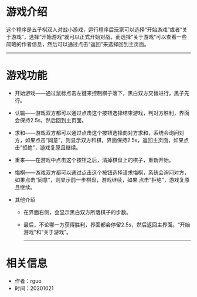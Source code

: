 # 游戏介绍
这个程序是五子棋双人对战小游戏，运行程序后玩家可以选择“开始游戏”或者“关于游戏”，选择“开始游戏”就可以正式开始对战，而选择“关于游戏”可以查看一些简略的作者信息，然后可以通过点击“返回”来选择回到主页面。

------
# 游戏功能

* 开始游戏——通过鼠标点击左键来控制棋子落下，黑白双方交替进行，黑子先行。

 * 认输——游戏双方都可以通过点击这个按钮选择结束游戏，判对方胜利，界面会保持2.5s，然后回到主页面。

* 求和——游戏双方都可以通过点击这个按钮选择向对方求和，系统会询问对方，如果点击“同意”，则显示双方和棋，界面保持2.5s，返回主页面，如果点击“拒绝”，游戏复原且继续。

* 重来——在游戏中点击这个按钮之后，清掉棋盘上的棋子，重新开始。

* 悔棋——游戏双方都可以通过点击这个按钮选择请求悔棋，系统会询问对方，如果点击“同意”，则显示前一步棋盘，游戏继续，如果
点击“拒绝”，游戏复原且继续。
* 其他介绍
	* 在界面右侧，会显示黑白双方所落棋子的步数。
	* 最后，不论哪一方获得胜利，界面都会停留2.5s，然后返回主界面。“开始游戏”和“关于游戏”。
	  
	  ---
# 相关信息
*  作者：rguo
*  时间：20201021
